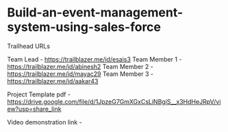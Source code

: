 # Build-an-event-management-system-using-sales-force

Trailhead URLs

Team Lead - https://trailblazer.me/id/esais3 
Team Member 1 - https://trailblazer.me/id/abinesh2
Team Member 2 - https://trailblazer.me/id/mayac29
Team Member 3 - https://trailblazer.me/id/aakar43

Project Template pdf - https://drive.google.com/file/d/1JpzeG7GmXGxCsLiNBgiS__x3HdHeJRpV/view?usp=share_link

Video demonstration link -
